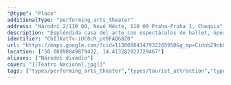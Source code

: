 ```yaml
---
"@type": "Place"
additionalType: "performing_arts_theater"
address: "Národní 2/110 00, Nové Město, 110 00 Praha-Praha 1, Chequia"
description: "Espléndida casa del arte con espectáculos de ballet, ópera y teatro nuevos y clásicos con patrocinio nacional."
identifier: "ChIJKatTv-iUC0cR_ptOFAQG8Z0"
url: "https://maps.google.com/?cid=11380884347932285950&g_mp=Cidnb29nbGUubWFwcy5wbGFjZXMudjEuUGxhY2VzLlNlYXJjaFRleHQQABgEIAA"
location: ["50.08090849879422, 14.413282822729467"]
aliases: ["Národní divadlo"]
cover: "[[Teatro Nacional.jpg]]"
tags: ["types/performing_arts_theater","types/tourist_attraction","types/event_venue","types/point_of_interest","types/establishment"]
---
```

